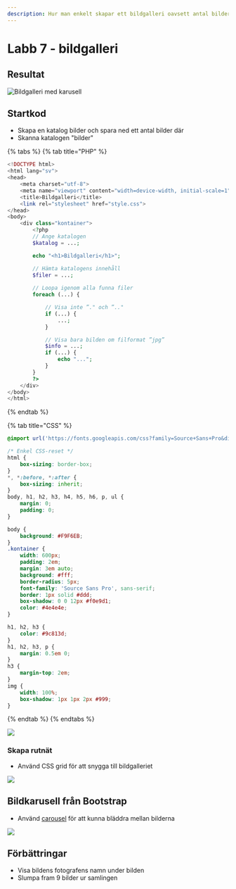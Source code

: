 ```yaml
---
description: Hur man enkelt skapar ett bildgalleri oavsett antal bilder
---
```


# Labb 7 - bildgalleri

## Resultat

![Bildgalleri med karusell](../.gitbook/assets/image%20%2865%29.png)

## Startkod

* Skapa en katalog bilder och spara ned ett antal bilder där
* Skanna katalogen "bilder"

{% tabs %}
{% tab title="PHP" %}
```php
<!DOCTYPE html>
<html lang="sv">
<head>
    <meta charset="utf-8">
    <meta name="viewport" content="width=device-width, initial-scale=1">
    <title>Bildgalleri</title>
    <link rel="stylesheet" href="style.css">
</head>
<body>
    <div class="kontainer">
        <?php
        // Ange katalogen
        $katalog = ...;

        echo "<h1>Bildgalleri</h1>";

        // Hämta katalogens innehåll
        $filer = ...;
        
        // Loopa igenom alla funna filer
        foreach (...) {

            // Visa inte ”." och ”.."
            if (...) {
                ...;
            }

            // Visa bara bilden om filformat ”jpg”
            $info = ...;
            if (...) {
                echo "...";
            }
        }
        ?>
    </div>
</body>
</html>
```
{% endtab %}

{% tab title="CSS" %}
```css
@import url('https://fonts.googleapis.com/css?family=Source+Sans+Pro&display=swap');

/* Enkel CSS-reset */
html {
    box-sizing: border-box;
}
*, *:before, *:after {
    box-sizing: inherit;
}
body, h1, h2, h3, h4, h5, h6, p, ul {
    margin: 0;
    padding: 0;
}

body {
    background: #F9F6EB;
}
.kontainer {
    width: 600px;
    padding: 2em;
    margin: 3em auto;
    background: #fff;
    border-radius: 5px;
    font-family: 'Source Sans Pro', sans-serif;
    border: 1px solid #ddd;
    box-shadow: 0 0 12px #f0e9d1;
    color: #4e4e4e;
}

h1, h2, h3 {
    color: #9c813d;
}
h1, h2, h3, p {
    margin: 0.5em 0;
}
h3 {
    margin-top: 2em;
}
img {
    width: 100%;
    box-shadow: 1px 1px 2px #999;
}
```
{% endtab %}
{% endtabs %}

![](../.gitbook/assets/image%20%2866%29.png)

### Skapa rutnät

* Använd CSS grid för att snygga till bildgalleriet

![](../.gitbook/assets/image%20%2864%29.png)

## Bildkarusell från Bootstrap

* Använd [carousel](https://getbootstrap.com/docs/4.5/components/carousel/) för att kunna bläddra mellan bilderna

![](../.gitbook/assets/image%20%2867%29.png)

## Förbättringar

* Visa bildens fotografens namn under bilden
* Slumpa fram 9 bilder ur samlingen

